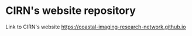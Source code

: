 # CIRN's website repository
Link to CIRN's website https://coastal-imaging-research-network.github.io
